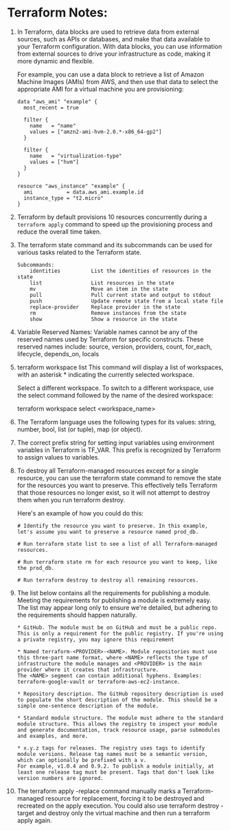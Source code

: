 Terraform Notes:
================

1.	In Terraform, data blocks are used to retrieve data from external sources, such as APIs or databases, and make that data available to your Terraform configuration. With data blocks, you can use information from external sources to drive your infrastructure as code, making it more dynamic and flexible.

	For example, you can use a data block to retrieve a list of Amazon Machine Images (AMIs) from AWS, and then use that data to select the appropriate AMI for a virtual machine you are provisioning:

		data "aws_ami" "example" {
		  most_recent = true
		 
		  filter {
		    name   = "name"
		    values = ["amzn2-ami-hvm-2.0.*-x86_64-gp2"]
		  }
		 
		  filter {
		    name   = "virtualization-type"
		    values = ["hvm"]
		  }
		}
		 
		resource "aws_instance" "example" {
		  ami           = data.aws_ami.example.id
		  instance_type = "t2.micro"
		}


2. 	Terraform by default provisions 10 resources concurrently during a `terraform apply` command to speed up the provisioning process and reduce the overall time taken.

3.	The terraform state command and its subcommands can be used for various tasks related to the Terraform state.

		Subcommands:
		    identities          List the identities of resources in the state
		    list                List resources in the state
		    mv                  Move an item in the state
		    pull                Pull current state and output to stdout
		    push                Update remote state from a local state file
		    replace-provider    Replace provider in the state
		    rm                  Remove instances from the state
		    show                Show a resource in the state

4.	Variable Reserved Names: Variable names cannot be any of the reserved names used by Terraform for specific constructs. 
	These reserved names include: 
			source, 
			version, 
			providers, 
			count, 
			for_each, 
			lifecycle, 
			depends_on,
			locals

5.	terraform workspace list 
	This command will display a list of workspaces, with an asterisk * indicating the currently selected workspace. 

	Select a different workspace.
	To switch to a different workspace, use the select command followed by the name of the desired workspace:

    terraform workspace select <workspace_name>

6.	The Terraform language uses the following types for its values: 
		string, 
		number, 
		bool, 
		list (or tuple), 
		map (or object). 

7.	The correct prefix string for setting input variables using environment variables in Terraform is TF_VAR. 
	This prefix is recognized by Terraform to assign values to variables.

8.	To destroy all Terraform-managed resources except for a single resource, you can use the terraform state command to remove the state for the resources you want to preserve. 
	This effectively tells Terraform that those resources no longer exist, so it will not attempt to destroy them when you run terraform destroy.

	Here's an example of how you could do this:

		# Identify the resource you want to preserve. In this example, let's assume you want to preserve a resource named prod_db.

		# Run terraform state list to see a list of all Terraform-managed resources.

		# Run terraform state rm for each resource you want to keep, like the prod_db.

		# Run terraform destroy to destroy all remaining resources.

9.	The list below contains all the requirements for publishing a module. Meeting the requirements for publishing a module is extremely easy. 
	The list may appear long only to ensure we're detailed, but adhering to the requirements should happen naturally.

		* GitHub. The module must be on GitHub and must be a public repo. This is only a requirement for the public registry. If you're using a private registry, you may ignore this requirement

		* Named terraform-<PROVIDER>-<NAME>. Module repositories must use this three-part name format, where <NAME> reflects the type of infrastructure the module manages and <PROVIDER> is the main provider where it creates that infrastructure. 
		The <NAME> segment can contain additional hyphens. Examples: terraform-google-vault or terraform-aws-ec2-instance.

		* Repository description. The GitHub repository description is used to populate the short description of the module. This should be a simple one-sentence description of the module.

		* Standard module structure. The module must adhere to the standard module structure. This allows the registry to inspect your module and generate documentation, track resource usage, parse submodules and examples, and more.

		* x.y.z tags for releases. The registry uses tags to identify module versions. Release tag names must be a semantic version, which can optionally be prefixed with a v. 
		For example, v1.0.4 and 0.9.2. To publish a module initially, at least one release tag must be present. Tags that don't look like version numbers are ignored.

10. The terraform apply -replace command manually marks a Terraform-managed resource for replacement, forcing it to be destroyed and recreated on the apply execution.
    You could also use terraform destroy -target <virtual machine> and destroy only the virtual machine and then run a terraform apply again.